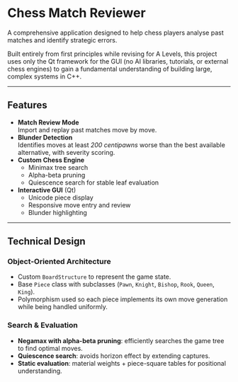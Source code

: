 # Chess Match Reviewer

A comprehensive application designed to help chess players analyse past matches and identify strategic errors.  

Built entirely from first principles while revising for A Levels, this project uses only the Qt framework for the GUI (no AI libraries, tutorials, or external chess engines) to gain a fundamental understanding of building large, complex systems in C++.

---

## Features
- **Match Review Mode**  
  Import and replay past matches move by move.
- **Blunder Detection**  
  Identifies moves at least *200 centipawns* worse than the best available alternative, with severity scoring.
- **Custom Chess Engine**  
  - Minimax tree search  
  - Alpha-beta pruning  
  - Quiescence search for stable leaf evaluation  
- **Interactive GUI** (Qt)  
  - Unicode piece display  
  - Responsive move entry and review  
  - Blunder highlighting  

---

## Technical Design

### Object-Oriented Architecture
- Custom `BoardStructure` to represent the game state.
- Base `Piece` class with subclasses (`Pawn`, `Knight`, `Bishop`, `Rook`, `Queen`, `King`).
- Polymorphism used so each piece implements its own move generation while being handled uniformly.

### Search & Evaluation
- **Negamax with alpha-beta pruning**: efficiently searches the game tree to find optimal moves.  
- **Quiescence search**: avoids horizon effect by extending captures.  
- **Static evaluation**: material weights + piece-square tables for positional understanding.  
